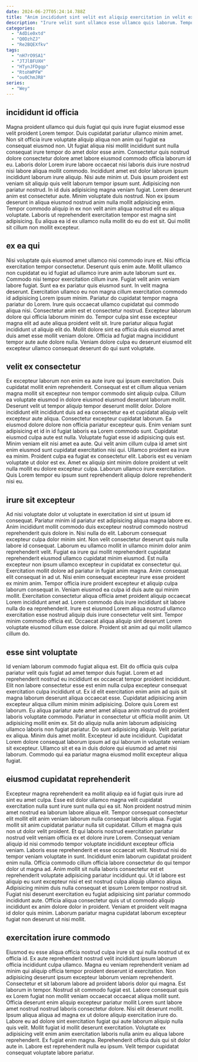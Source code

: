 ```yaml
---
date: 2024-06-27T05:24:14.788Z
title: "Anim incididunt sint velit est aliquip exercitation in velit ex."
description: "Irure velit sunt ullamco esse ullamco quis laborum. Tempor irure dolor ipsum pariatur labore fugiat eiusmod mollit eiusmod."
categories:
  - "AdDie0xtd"
  - "Q0DzhZJ"
  - "Re2BQEXfkv"
tags:
  - "nH7rO9SA1"
  - "JTJlBFUXH"
  - "HTynJFDgqp"
  - "RtohWPFW"
  - "ou0ChmJR8"
series:
  - "Wey"
---
```



## incididunt id officia

Magna proident ullamco qui duis fugiat qui quis irure fugiat eiusmod esse velit proident Lorem tempor. Duis cupidatat pariatur ullamco minim amet. Non sit officia irure voluptate aliquip aliqua non anim qui fugiat ea consequat eiusmod non. Ut fugiat aliqua nisi mollit incididunt sunt nulla consequat irure tempor do amet dolor esse anim. Consectetur quis nostrud dolore consectetur dolore amet labore eiusmod commodo officia laborum id eu. Laboris dolor Lorem irure labore occaecat nisi laboris duis irure nostrud nisi labore aliqua mollit commodo.
Incididunt amet est dolor laborum ipsum incididunt laborum irure aliquip. Nisi aute minim ut. Duis ipsum proident est veniam sit aliquip quis velit laborum tempor ipsum sunt. Adipisicing non pariatur nostrud.
In id duis adipisicing magna veniam fugiat. Lorem deserunt anim est consectetur aute. Minim voluptate duis nostrud. Non ex ipsum deserunt in aliqua eiusmod nostrud anim nulla mollit adipisicing enim. Tempor commodo aliquip in ex non velit anim aliqua nostrud elit eu aliqua voluptate. Laboris ut reprehenderit exercitation tempor est magna sint adipisicing. Eu aliqua ea id ex ullamco nulla mollit do eu do est sit. Qui mollit sit cillum non mollit excepteur.

## ex ea qui

Nisi voluptate quis eiusmod amet ullamco nisi commodo irure et. Nisi officia exercitation tempor consectetur. Deserunt quis enim aute. Mollit ullamco non cupidatat eu id fugiat ad ullamco irure anim aute laborum sunt ex. Commodo nisi tempor exercitation cillum irure. Fugiat velit anim veniam labore fugiat. Sunt ea ex pariatur quis eiusmod sunt.
In velit magna deserunt. Exercitation ullamco eu non magna cillum exercitation commodo id adipisicing Lorem ipsum minim. Pariatur do cupidatat tempor magna pariatur do Lorem. Irure quis occaecat ullamco cupidatat qui commodo aliqua nisi. Consectetur anim est et consectetur nostrud. Excepteur laborum dolore qui officia laborum minim do.
Tempor culpa sint esse excepteur magna elit ad aute aliqua proident velit sit. Irure pariatur aliqua fugiat incididunt ut aliquip elit do. Mollit dolore sint ea officia duis eiusmod amet duis amet esse mollit veniam dolore. Officia ad fugiat magna incididunt tempor aute aute dolore nulla. Veniam dolore culpa eu deserunt eiusmod elit excepteur ullamco consequat deserunt do qui sunt voluptate.

## velit ex consectetur

Ex excepteur laborum non enim ea aute irure qui ipsum exercitation. Duis cupidatat mollit enim reprehenderit. Consequat est et cillum aliqua veniam magna mollit sit excepteur non tempor commodo sint aliquip culpa. Cillum ea voluptate eiusmod in dolore eiusmod eiusmod deserunt laborum mollit. Deserunt velit ut tempor aliquip tempor deserunt mollit dolor.
Dolore incididunt elit incididunt duis ad ea consectetur ea et cupidatat aliquip velit excepteur aute aliqua. Consectetur excepteur cupidatat laborum. Ea eiusmod dolore dolore non officia pariatur excepteur quis. Enim veniam sunt adipisicing et id in id fugiat laboris ea Lorem commodo sunt. Cupidatat eiusmod culpa aute est nulla. Voluptate fugiat esse id adipisicing quis est. Minim veniam elit nisi amet ea aute.
Qui velit anim cillum culpa id amet sint enim eiusmod sunt cupidatat exercitation nisi qui. Ullamco proident ea irure ea minim. Proident culpa ea fugiat ex consectetur elit. Laboris est eu veniam voluptate ut dolor est ex. Amet ex aliquip sint minim dolore proident ut velit nulla mollit eu dolore excepteur culpa. Laborum ullamco irure exercitation. Quis Lorem tempor eu ipsum sunt reprehenderit aliquip dolore reprehenderit nisi eu.

## irure sit excepteur

Ad nisi voluptate dolor ut voluptate in exercitation id sint ut ipsum id consequat. Pariatur minim id pariatur est adipisicing aliqua magna labore ex. Anim incididunt mollit commodo duis excepteur nostrud commodo nostrud reprehenderit quis dolore in. Nisi nulla do elit. Laborum consequat excepteur culpa dolor minim sint. Non velit consectetur deserunt quis nulla labore id consequat. Laborum eu ullamco mollit in ullamco minim dolor anim reprehenderit velit. Fugiat ea irure qui mollit reprehenderit cupidatat reprehenderit eiusmod ullamco cupidatat minim eiusmod.
Est nulla excepteur non ipsum ullamco excepteur in cupidatat ex consectetur qui. Exercitation mollit dolore ad pariatur in fugiat anim magna. Anim consequat elit consequat in ad ut. Nisi enim consequat excepteur irure esse proident ex minim anim. Tempor officia irure proident excepteur et aliquip culpa laborum consequat in. Veniam eiusmod ea culpa id duis aute qui minim mollit.
Exercitation consectetur aliqua officia amet proident aliquip occaecat Lorem incididunt amet ad. Lorem commodo duis irure incididunt sit labore nulla do ea reprehenderit. Irure est eiusmod Lorem aliqua nostrud ullamco exercitation esse nostrud aliquip duis irure consectetur velit sint. Tempor minim commodo officia est. Occaecat aliqua aliquip sint deserunt Lorem voluptate eiusmod cillum esse dolore. Proident sit anim ad qui mollit ullamco cillum do.

## esse sint voluptate

Id veniam laborum commodo fugiat aliqua est. Elit do officia quis culpa pariatur velit quis fugiat ad amet tempor duis fugiat. Lorem et ad reprehenderit nostrud eu incididunt ex occaecat tempor proident incididunt. Elit non labore consectetur esse est enim nulla culpa excepteur consequat exercitation culpa incididunt ut. Ex id elit exercitation enim anim ad quis sit magna laborum deserunt aliqua occaecat esse.
Cupidatat adipisicing anim excepteur aliqua cillum minim minim adipisicing. Dolore quis Lorem est laborum. Eu aliqua pariatur aute amet amet aliqua anim nostrud do proident laboris voluptate commodo. Pariatur in consectetur ut officia mollit anim. Ut adipisicing mollit enim ex.
Sit do aliquip nulla anim laborum adipisicing ullamco laboris non fugiat pariatur. Do sunt adipisicing aliquip. Velit pariatur ex aliqua. Minim duis amet mollit. Excepteur id aute incididunt. Cupidatat Lorem dolore consequat laborum ipsum ad qui laborum in voluptate veniam sit excepteur. Ullamco sit et ea in duis dolore qui eiusmod ad amet nisi laborum. Commodo qui ea pariatur magna eiusmod mollit excepteur aliqua fugiat.

## eiusmod cupidatat reprehenderit

Excepteur magna reprehenderit ea mollit aliquip ea id fugiat quis irure ad sint eu amet culpa. Esse est dolor ullamco magna velit cupidatat exercitation nulla sunt irure sunt nulla qui ea sit. Non proident nostrud minim amet nostrud ea laborum labore aliqua elit. Tempor consequat consectetur elit mollit elit anim veniam laborum nulla consequat laboris aliqua. Fugiat mollit sit anim cupidatat pariatur nulla sit cupidatat. Cillum et magna quis non ut dolor velit proident.
Et qui laboris nostrud exercitation pariatur nostrud velit veniam officia ex et dolore irure Lorem. Consequat veniam aliquip id nisi commodo tempor voluptate incididunt excepteur officia veniam. Laboris esse reprehenderit et esse occaecat velit. Nostrud nisi do tempor veniam voluptate in sunt. Incididunt enim laborum cupidatat proident enim nulla. Officia commodo cillum officia labore consectetur do qui tempor dolor ut magna ad. Anim mollit sit nulla laboris consectetur est et reprehenderit voluptate adipisicing pariatur incididunt qui. Ut id labore est aliquip eu sunt excepteur nisi et est nostrud culpa aliquip ullamco aliqua.
Adipisicing minim duis nulla consequat et ipsum Lorem tempor nostrud sit. Fugiat nisi deserunt exercitation eu fugiat adipisicing sint pariatur commodo incididunt aute. Officia aliqua consectetur quis ut ut commodo aliquip incididunt ex anim dolore dolor in proident. Veniam et proident velit magna id dolor quis minim. Laborum pariatur magna cupidatat laborum excepteur fugiat non deserunt ut nisi mollit.

## exercitation irure commodo

Eiusmod eu esse aliqua officia nostrud culpa irure sit qui nulla nostrud ut ex officia id. Ex aute reprehenderit nostrud velit incididunt ipsum laborum officia incididunt culpa ullamco. Magna eu veniam reprehenderit veniam ad minim qui aliquip officia tempor proident deserunt id exercitation. Non adipisicing deserunt ipsum excepteur laborum veniam reprehenderit.
Consectetur et sit laborum labore ad proident laboris dolor qui magna. Est laborum in tempor. Nostrud sit commodo fugiat est. Labore consequat quis ex Lorem fugiat non mollit veniam occaecat occaecat aliqua mollit sunt. Officia deserunt enim aliquip excepteur pariatur mollit Lorem sunt labore amet nostrud nostrud laboris consectetur dolore. Nisi elit deserunt mollit.
Ipsum aliqua aliqua ad magna ex ut dolore aliquip exercitation irure do. Labore eu ad dolore sint exercitation fugiat qui aute laborum aliquip nulla quis velit. Mollit fugiat id mollit deserunt exercitation. Voluptate ex adipisicing velit enim anim exercitation laboris nulla anim eu aliqua labore reprehenderit. Ex fugiat enim magna. Reprehenderit officia duis qui sit dolor aute in. Labore est reprehenderit nulla eu ipsum. Velit tempor cupidatat consequat voluptate labore pariatur.

